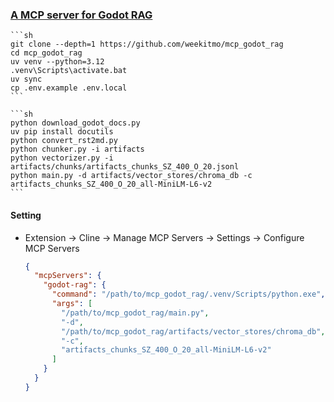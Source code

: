 ### [A MCP server for Godot RAG](https://github.com/weekitmo/mcp_godot_rag)

````{tab} From source
```sh
git clone --depth=1 https://github.com/weekitmo/mcp_godot_rag
cd mcp_godot_rag
uv venv --python=3.12
.venv\Scripts\activate.bat
uv sync
cp .env.example .env.local
```

```sh
python download_godot_docs.py
uv pip install docutils
python convert_rst2md.py
python chunker.py -i artifacts
python vectorizer.py -i artifacts/chunks/artifacts_chunks_SZ_400_O_20.jsonl
python main.py -d artifacts/vector_stores/chroma_db -c artifacts_chunks_SZ_400_O_20_all-MiniLM-L6-v2
```
````

#### Setting

- Extension → Cline → Manage MCP Servers → Settings → Configure MCP Servers
	```json
	{
	  "mcpServers": {
	    "godot-rag": {
	      "command": "/path/to/mcp_godot_rag/.venv/Scripts/python.exe",
	      "args": [
	        "/path/to/mcp_godot_rag/main.py",
	        "-d",
	        "/path/to/mcp_godot_rag/artifacts/vector_stores/chroma_db",
	        "-c",
	        "artifacts_chunks_SZ_400_O_20_all-MiniLM-L6-v2"
	      ]
	    }
	  }
	}
	```